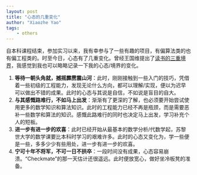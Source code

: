 ```yaml
---
layout: post
title: "心态的几重变化"
author: "Xiaozhe Yao"
tags:
    - others
---
```


自本科课程结束，参加实习以来，我有幸参与了一些有趣的项目，有偏算法类的也有偏工程类的。时至今日，心态有了几重变化。曾经王国维提出了[读书的三重境界](https://zh.wikipedia.org/wiki/%E7%8E%8B%E5%9B%BD%E7%BB%B4#%E4%BA%BA%E7%94%9F%E4%B8%89%E9%87%8D%E5%A2%83%E7%95%8C)，我感觉到我也可以略略记录一下我的心态/境界的变化。

1. **等待一朝头角就，撼摇霹雳震山河**：此时，刚刚接触到一些入门的技巧，凭借着一些初级的工程能力，发现无论什么方向，都可以理解/实现，便以为迟早可以做出不错的成果。此时的心态与其说是自信，不如说是盲目的自大。
2. **与其感慨路难行，不如马上出发**：渐渐有了更深的了解，也必须要开始尝试使用更多的数学知识和算法知识。此时的工程能力已经不再是瓶颈，而是需要恶补一些数学和算法的知识。感慨此路难行的同时也决定马上出发，学习补充个人的短板。
3. **进一步有进一步的欢喜**：此时已经开始从最基本的数学分析/代数学起，苏黎世大学的数学课要比本科时学习的艰难许多。此时的心态又变化为，学一些便是一些，多多少少有些用处，进一步有进一步的欢喜。
4. **宁可十年不将军，不可一日不拱卒**：一段时间没有成果，心态容易崩溃。“Checkmate”的那一天估计还很遥远。此时便放宽心，做好坐冷板凳的准备。
